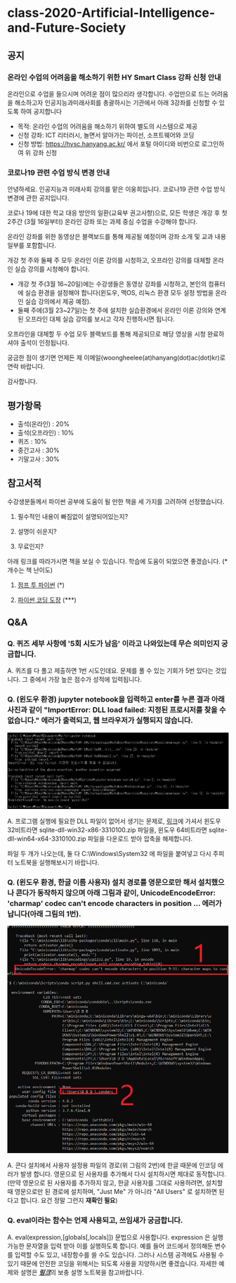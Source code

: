 # class-2020-Artificial-Intelligence-and-Future-Society

## 공지

### 온라인 수업의 어려움을 해소하기 위한 HY Smart Class 강좌 신청 안내

온라인으로 수업을 들으시며 어려운 점이 많으리라 생각합니다.
수업만으로 드는 어려움을 해소하고자 인공지능과미래사회를 총괄하시는 기관에서 아래 3강좌를 신청할 수 있도록 하여 공지합니다

* 목적: 온라인 수업의 어려움을 해소하기 위하여 별도의 시스템으로 제공
* 신청 강좌: ICT 리터러시, 놀면서 알아가는 파이선, 소프트웨어와 코딩
* 신청 방법: https://hysc.hanyang.ac.kr/ 에서 포털 아이디와 비번으로 로그인하여 위 강좌 신청

### 코로나19 관련 수업 방식 변경 안내

안녕하세요. 인공지능과 미래사회 강의를 맡은 이웅희입니다. 코로나19 관련 수업 방식 변경에 관한 공지입니다.

코로나 19에 대한 학교 대응 방안의 일환(교육부 권고사항)으로, 모든 학생은 개강 후 첫 2주간 (3월 16일부터) 온라인 강좌 또는 과제 중심 수업을 수강해야 합니다.

온라인 강좌를 위한 동영상은 블랙보드를 통해 제공될 예정이며 강좌 소개 및 교과 내용 일부를 포함합니다.

개강 첫 주와 둘째 주 모두 온라인 이론 강의를 시청하고, 오프라인 강의를 대체할 온라인 실습 강의를 시청해야 합니다.

* 개강 첫 주(3월 16~20일)에는 수강생들은 동영상 강좌를 시청하고, 본인의 컴퓨터에 실습 환경을 설정해야 합니다(윈도우, 맥OS, 리눅스 환경 모두 설정 방법을 온라인 실습 강의에서 제공 예정).
* 둘째 주에(3월 23~27일)는 첫 주에 설치한 실습환경에서 온라인 이론 강의와 연계된 오프라인 대체 실습 강의를 보시고 각자 진행하시면 됩니다.

오프라인을 대체할 두 수업 모두 블랙보드를 통해 제공되므로 해당 영상을 시청 완료하셔야 출석이 인정됩니다.

궁금한 점이 생기면 언제든 제 이메일(woongheelee(at)hanyang(dot)ac(dot)kr)로 연락 바랍니다.

감사합니다.

## 평가항목
* 출석(온라인) : 20%
* 출석(오프라인) : 10%
* 퀴즈 : 10%
* 중간고사 : 30%
* 기말고사 : 30%

## 참고서적

수강생분들께서 파이썬 공부에 도움이 될 만한 책을 세 가지를 고려하여 선정했습니다.

1. 필수적인 내용이 빠짐없이 설명되어있는지?

2. 설명이 쉬운지?

3. 무료인지?

아래 링크를 따라가시면 책을 보실 수 있습니다. 학습에 도움이 되었으면 좋겠습니다. (* 개수는 책 난이도)

1. [점프 투 파이썬](https://wikidocs.net/book/1) (*)

2. [파이썬 코딩 도장](https://dojang.io/course/view.php?id=7) (***)

## Q&A

### Q. 퀴즈 세부 사항에 '5회 시도가 남음' 이라고 나와있는데 무슨 의미인지 궁금합니다.
A. 퀴즈를 다 풀고 제출하면 1번 시도인데요. 문제를 풀 수 있는 기회가 5번 있다는 것입니다. 그 중에서 가장 높은 점수가 성적에 입력됩니다.

### Q. (윈도우 환경) jupyter notebook을 입력하고 enter를 누른 결과 아래 사진과 같이 "ImportError: DLL load failed: 지정된 프로시저를 찾을 수 없습니다." 에러가 출력되고, 웹 브라우저가 실행되지 않습니다.

![pysqlite_error](./image/pysqlite2_error.JPG)

A. 프로그램 실행에 필요한 DLL 파일이 없어서 생기는 문제로, [링크](https://1drv.ms/u/s!AuS4E8bOdN2BlpR1Svd-tl6JueMG5w?e=XKFJ1k)에 가셔서 윈도우 32비트라면 sqlite-dll-win32-x86-3310100.zip 파일을, 윈도우 64비트라면 sqlite-dll-win64-x64-3310100.zip 파일을 다운로드 받아 압축을 해제합니다.

파일 두 개가 나오는데, 둘 다 C:\Windows\System32 에 파일을 붙여넣고 다시 주피터 노트북을 실행해보시기 바랍니다.

### Q. (윈도우 환경, 한글 이름 사용자) 설치 경로를 영문으로만 해서 설치했으나 콘다가 동작하지 않으며 아래 그림과 같이, UnicodeEncodeError: 'charmap' codec can't encode characters in position ... 에러가 납니다(아래 그림의 1번).

![korean_user_error](./image/korean_user_error.png)

A. 콘다 설치에서 사용자 설정용 파일의 경로(위 그림의 2번)에 한글 때문에 인코딩 에러가 발생 합니다. 영문으로 된 사용자를 추가해서 다시 설치하시면 제대로 동작합니다. (만약 영문으로 된 사용자를 추가하지 않고, 한글 사용자를 그대로 사용하려면, 설치할 때 영문으로만 된 경로에 설치하며, "Just Me" 가 아니라 "All Users" 로 설치하면 된다고 합니다. 요건 정말 그런지 **재확인 필요**)

### Q. eval이라는 함수는 언제 사용되고, 쓰임새가 궁금합니다.

A. eval(expression,[globals[,locals]]) 문법으로 사용합니다. expression 은 실행 가능한 문자열을 입력 받아 이를 실행하도록 합니다. 예를 들어 코드에서 정의해둔 변수를 입력할 수도 있고, 내장함수를 쓸 수도 있습니다. 그러나 시스템 공격에도 사용될 수 있기 때문에 안전한 코딩을 위해서는 되도록 사용을 지양하시면 좋겠습니다. 자세한 예제와 설명은 <u>***[링크](./appendix/appendix_eval.ipynb)***</u>의 보충 설명 노트북을 참고바랍니다.